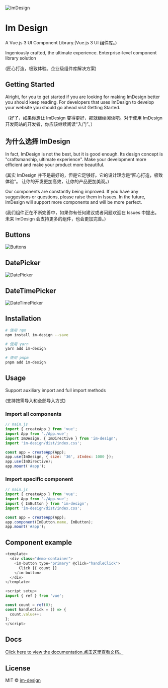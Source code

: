 ![ImDesign](https://tongmingwang.github.io/im-design/logo.svg)

# Im Design

A Vue.js 3 UI Component Library.(Vue.js 3 UI 组件库。)

Ingeniously crafted, the ultimate experience. Enterprise-level component library solution

(匠心打造，极致体验。企业级组件库解决方案)

## Getting Started

Alright, for you to get started if you are looking for making ImDesign better you should keep reading. For developers that uses ImDesign to develop your website you should go ahead visit Getting Started.

（好了，如果你想让 ImDesign 变得更好，那就继续阅读吧。对于使用 ImDesign 开发网站的开发者，你应该继续阅读“入门”。）

## 为什么选择 ImDesign

In fact, ImDesign is not the best, but it is good enough. Its design concept is "craftsmanship, ultimate experience".
Make your development more efficient and make your product more beautiful.

(其实 ImDesign 并不是最好的，但是它足够好。它的设计理念是“匠心打造，极致体验”。
让你的开发更加高效，让你的产品更加美观。)

Our components are constantly being improved. If you have any suggestions or questions, please raise them in Issues.
In the future, ImDesign will support more components and will be more perfect.

(我们组件正在不断完善中，如果你有任何建议或者问题欢迎在 Issues 中提出。
未来 ImDesign 会支持更多的组件，也会更加完善。)

## Buttons

![Buttons](https://tongmingwang.github.io/im-design/button.png)

## DatePicker

![DatePicker](https://tongmingwang.github.io/im-design/date-picker.png)

## DateTimePicker

![DateTimePicker](https://tongmingwang.github.io/im-design/date-time-picker.png?id=1682570394552)

## Installation

```bash
# 使用 npm
npm install im-design --save

# 使用 yarn
yarn add im-design

# 使用 pnpm
pnpm add im-design
```

## Usage

Support auxiliary import and full import methods

(支持按需导入和全部导入方式)

### Import all components

```javascript
// main.js
import { createApp } from 'vue';
import App from './App.vue';
import ImDesign, { ImDirective } from 'im-design';
import 'im-design/dist/index.css';

const app = createApp(App);
app.use(ImDesign, { size: '36', zIndex: 1000 });
app.use(ImDirective);
app.mount('#app');
```

### Import specific component

```javascript
// main.js
import { createApp } from 'vue';
import App from './App.vue';
import { ImButton } from 'im-design';
import 'im-design/dist/index.css';

const app = createApp(App);
app.component(ImButton.name, ImButton);
app.mount('#app');
```

## Component example

```js
<template>
  <div class="demo-container">
    <im-button type="primary" @click="handleClick">
      Click {{ count }}
    </im-button>
  </div>
</template>

<script setup>
import { ref } from 'vue';

const count = ref(0);
const handleClick = () => {
  count.value++;
};
</script>
```

## Docs

[Click here to view the documentation.点击这里查看文档。](https://tongmingwang.github.io/im-design/)

## License

MIT © [im-design](https://tongmingwang.github.io/im-design/)
